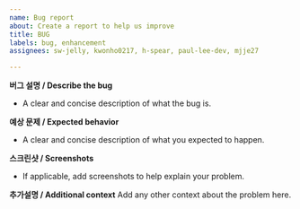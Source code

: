 ```yaml
---
name: Bug report
about: Create a report to help us improve
title: BUG
labels: bug, enhancement
assignees: sw-jelly, kwonho0217, h-spear, paul-lee-dev, mjje27

---
```


**버그 설명 / Describe the bug**
- A clear and concise description of what the bug is.

**예상 문제 / Expected behavior**
- A clear and concise description of what you expected to happen.

**스크린샷 / Screenshots**
- If applicable, add screenshots to help explain your problem.

**추가설명 / Additional context**
Add any other context about the problem here.
